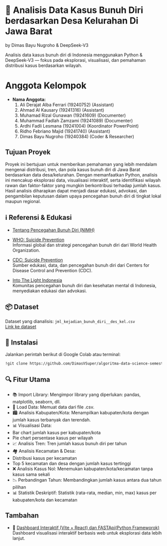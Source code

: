 # 🧠 Analisis Data Kasus Bunuh Diri berdasarkan Desa Kelurahan Di Jawa Barat 

by Dimas Bayu Nugroho & DeepSeek-V3

Analisis data kasus bunuh diri di Indonesia menggunakan Python & DeepSeek-V3 — fokus pada eksplorasi, visualisasi, dan pemahaman distribusi kasus berdasarkan wilayah.

# Anggota Kelompok

- **Nama Anggota:**
  1. Ali Derajat Alba Ferrari (19240752) (Assistant)
  2. Ahmad Al Kausary (19241316) (Assistant)
  3. Muhamad Rizal Gunawan (19241609) (Documenter)
  4. Muhammad Fadlah Zamzami (19241089) (Documenter)
  5. Ardhi Fadli Lesmana (19241004) (Koordinator PowerPoint)
  6. Ridho Febriano Majid (19241740) (Assistant)
  7. Dimas Bayu Nugroho (19240384) (Coder & Researcher)

## Tujuan Proyek
Proyek ini bertujuan untuk memberikan pemahaman yang lebih mendalam mengenai distribusi, tren, dan pola kasus bunuh diri di Jawa Barat berdasarkan data desa/kelurahan. Dengan memanfaatkan Python, analisis ini mencakup eksplorasi data, visualisasi interaktif, serta identifikasi wilayah rawan dan faktor-faktor yang mungkin berkontribusi terhadap jumlah kasus. Hasil analisis diharapkan dapat menjadi dasar edukasi, advokasi, dan pengambilan keputusan dalam upaya pencegahan bunuh diri di tingkat lokal maupun regional.

## ℹ️ Referensi & Edukasi

- [Tentang Pencegahan Bunuh Diri (NIMH)](https://www.nimh.nih.gov/health/topics/suicide-prevention)

- [WHO: Suicide Prevention](https://www.who.int/health-topics/suicide#tab=tab_1)  
  Informasi global dan strategi pencegahan bunuh diri dari World Health Organization.

- [CDC: Suicide Prevention](https://www.cdc.gov/suicide/index.html)  
  Sumber edukasi, data, dan pencegahan bunuh diri dari Centers for Disease Control and Prevention (CDC).

- [Into The Light Indonesia](https://intothelightid.org/)  
  Komunitas pencegahan bunuh diri dan kesehatan mental di Indonesia, menyediakan edukasi dan advokasi.



## 📦 Dataset

Dataset yang dianalisis: `jml_kejadian_bunuh_diri__des_kel.csv`  
[Link ke dataset](https://katalog.satudata.go.id/pl/dataset/jumlah-kejadian-bunuh-diri-berdasarkan-desa-kelurahan-di-jawa-barat)

## 🚀 Instalasi

Jalankan perintah berikut di Google Colab atau terminal:

```bash
!git clone https://github.com/DimasVSuper/algoritma-data-science-semester-1-project
```

## 🔍 Fitur Utama
- 📚 Import Library: Mengimpor library yang diperlukan: pandas, matplotlib, seaborn, dll.
- 📂 Load Data: Memuat data dari file .csv.
- 🏙️ Analisis Kabupaten/Kota: Menampilkan kabupaten/kota dengan jumlah kasus terbanyak dan terendah.
- 📊 Visualisasi Data:
- Bar chart jumlah kasus per kabupaten/kota
- Pie chart persentase kasus per wilayah
- 📈 Analisis Tren: Tren jumlah kasus bunuh diri per tahun
- 🏘️ Analisis Kecamatan & Desa:
- Distribusi kasus per kecamatan
- Top 5 kecamatan dan desa dengan jumlah kasus tertinggi
- ❌ Analisis Kasus Nol: Menemukan kabupaten/kota/kecamatan tanpa kasus sama sekali
- 📉 Perbandingan Tahun: Membandingkan jumlah kasus antara dua tahun pilihan
- 📊 Statistik Deskriptif: Statistik (rata-rata, median, min, max) kasus per kabupaten/kota dan kecamatan

## Tambahan

- 🔗 [Dashboard Interaktif (Vite + React) dan FASTApi(Python Frameworok)](https://github.com/DimasVSuper/dashboard-projek-algoritma-data-science)  
  Dashboard visualisasi interaktif berbasis web untuk eksplorasi data lebih lanjut.
